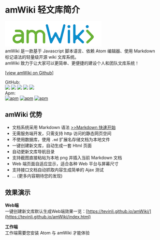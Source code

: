 # amWiki 轻文库简介

![amWiki logo](amWiki/images/logo.png)  
amWiki 是一款基于 Javascript 脚本语言、依赖 Atom 编辑器、使用 Markdown 标记语法的轻量级开源 wiki 文库系统。  
amWiki 致力于让大家可以更简单、更便捷的建设个人和团队文库系统！  

[[view amWiki on Github](https://github.com/TevinLi/amWiki)]

GitHub:  
[![](https://img.shields.io/github/stars/TevinLi/amWiki.svg?style=social&label=Star)](https://github.com/TevinLi/amWiki "GitHub Stars")
[![](https://img.shields.io/github/forks/TevinLi/amWiki.svg?style=social&label=Fork)](https://github.com/TevinLi/amWiki "GitHub Forks")
[![](https://img.shields.io/github/issues-raw/TevinLi/amWiki.svg)](https://github.com/TevinLi/amWiki "GitHub Open Issues")
[![](https://img.shields.io/github/issues-closed-raw/TevinLi/amWiki.svg)](https://github.com/TevinLi/amWiki "GitHub Closed Issues")
[![](https://img.shields.io/github/contributors/TevinLi/amWiki.svg)](https://github.com/TevinLi/amWiki "GitHub Contributors")  
Apm:  
[![apm](https://img.shields.io/apm/v/amWiki.svg)](https://atom.io/packages/amWiki "Apm Version")
[![apm](https://img.shields.io/apm/dm/amWiki.svg)](https://atom.io/packages/amWiki "Apm Downloads")
[![apm](https://img.shields.io/apm/l/amWiki.svg)](https://atom.io/packages/amWiki "MIT License")  

## amWiki 优势
- 文档系统采用 Markdown 语法 [>>Markdown 快速开始](?file=001-学习amWiki/05-学习markdown/01-Markdown快速开始)
- 无需服务端开发，只需支持 http 访问的静态网页空间
- 不使用数据库，使用 `.md` 扩展名存储文档为本地文件
- 一键创建新文库，自动生成一套 Html 页面
- 自动更新文库导航目录
- 支持截图直接粘帖为本地 png 并插入当前 Markdown 文档
- Web 端页面自适应显示，适合各种 Web 平台与屏幕尺寸
- 支持接口文档自动抓取内容生成简单的 Ajax 测试
- ... (更多内容期待您的发现)

## 效果演示
**Web端**  
一键创建新文库默认生成Web端效果一览：[https://tevinli.github.io/amWiki/](https://tevinli.github.io/amWiki/index.html)  

**工作端**  
工作端需要您安装 Atom 与 amWiki 才能体验
